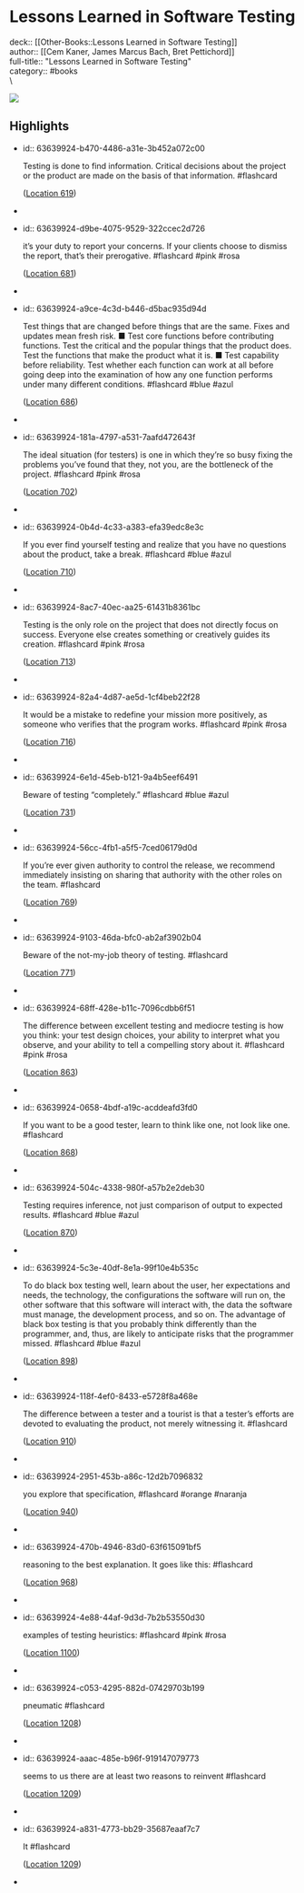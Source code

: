 # Lessons Learned in Software Testing

deck:: [[Other-Books::Lessons Learned in Software Testing]]\
author:: [[Cem Kaner, James Marcus Bach, Bret Pettichord]]\
full-title:: "Lessons Learned in Software Testing"\
category:: #books\
\

![](https://images-na.ssl-images-amazon.com/images/I/51YpFSGPogL._SL200_.jpg)
## Highlights
- id:: 63639924-b470-4486-a31e-3b452a072c00
  
  Testing is done to find information. Critical decisions about the project or the product are made on the basis of that information. #flashcard 
  
  
    ([Location 619](https://readwise.io/to_kindle?action=open&asin=B000S1LVBS&location=619))
-
- id:: 63639924-d9be-4075-9529-322ccec2d726
  
  it’s your duty to report your concerns. If your clients choose to dismiss the report, that’s their prerogative. #flashcard  #pink #rosa 
  
  
    ([Location 681](https://readwise.io/to_kindle?action=open&asin=B000S1LVBS&location=681))
-
- id:: 63639924-a9ce-4c3d-b446-d5bac935d94d
  
  Test things that are changed before things that are the same. Fixes and updates mean fresh risk. ■ Test core functions before contributing functions. Test the critical and the popular things that the product does. Test the functions that make the product what it is. ■ Test capability before reliability. Test whether each function can work at all before going deep into the examination of how any one function performs under many different conditions. #flashcard  #blue #azul 
  
  
    ([Location 686](https://readwise.io/to_kindle?action=open&asin=B000S1LVBS&location=686))
-
- id:: 63639924-181a-4797-a531-7aafd472643f
  
  The ideal situation (for testers) is one in which they’re so busy fixing the problems you’ve found that they, not you, are the bottleneck of the project. #flashcard  #pink #rosa 
  
  
    ([Location 702](https://readwise.io/to_kindle?action=open&asin=B000S1LVBS&location=702))
-
- id:: 63639924-0b4d-4c33-a383-efa39edc8e3c
  
  If you ever find yourself testing and realize that you have no questions about the product, take a break. #flashcard  #blue #azul 
  
  
    ([Location 710](https://readwise.io/to_kindle?action=open&asin=B000S1LVBS&location=710))
-
- id:: 63639924-8ac7-40ec-aa25-61431b8361bc
  
  Testing is the only role on the project that does not directly focus on success. Everyone else creates something or creatively guides its creation. #flashcard  #pink #rosa 
  
  
    ([Location 713](https://readwise.io/to_kindle?action=open&asin=B000S1LVBS&location=713))
-
- id:: 63639924-82a4-4d87-ae5d-1cf4beb22f28
  
  It would be a mistake to redefine your mission more positively, as someone who verifies that the program works. #flashcard  #pink #rosa 
  
  
    ([Location 716](https://readwise.io/to_kindle?action=open&asin=B000S1LVBS&location=716))
-
- id:: 63639924-6e1d-45eb-b121-9a4b5eef6491
  
  Beware of testing “completely.” #flashcard  #blue #azul 
  
  
    ([Location 731](https://readwise.io/to_kindle?action=open&asin=B000S1LVBS&location=731))
-
- id:: 63639924-56cc-4fb1-a5f5-7ced06179d0d
  
  If you’re ever given authority to control the release, we recommend immediately insisting on sharing that authority with the other roles on the team. #flashcard 
  
  
    ([Location 769](https://readwise.io/to_kindle?action=open&asin=B000S1LVBS&location=769))
-
- id:: 63639924-9103-46da-bfc0-ab2af3902b04
  
  Beware of the not-my-job theory of testing. #flashcard 
  
  
    ([Location 771](https://readwise.io/to_kindle?action=open&asin=B000S1LVBS&location=771))
-
- id:: 63639924-68ff-428e-b11c-7096cdbb6f51
  
  The difference between excellent testing and mediocre testing is how you think: your test design choices, your ability to interpret what you observe, and your ability to tell a compelling story about it. #flashcard  #pink #rosa 
  
  
    ([Location 863](https://readwise.io/to_kindle?action=open&asin=B000S1LVBS&location=863))
-
- id:: 63639924-0658-4bdf-a19c-acddeafd3fd0
  
  If you want to be a good tester, learn to think like one, not look like one. #flashcard 
  
  
    ([Location 868](https://readwise.io/to_kindle?action=open&asin=B000S1LVBS&location=868))
-
- id:: 63639924-504c-4338-980f-a57b2e2deb30
  
  Testing requires inference, not just comparison of output to expected results. #flashcard  #blue #azul 
  
  
    ([Location 870](https://readwise.io/to_kindle?action=open&asin=B000S1LVBS&location=870))
-
- id:: 63639924-5c3e-40df-8e1a-99f10e4b535c
  
  To do black box testing well, learn about the user, her expectations and needs, the technology, the configurations the software will run on, the other software that this software will interact with, the data the software must manage, the development process, and so on. The advantage of black box testing is that you probably think differently than the programmer, and, thus, are likely to anticipate risks that the programmer missed. #flashcard  #blue #azul 
  
  
    ([Location 898](https://readwise.io/to_kindle?action=open&asin=B000S1LVBS&location=898))
-
- id:: 63639924-118f-4ef0-8433-e5728f8a468e
  
  The difference between a tester and a tourist is that a tester’s efforts are devoted to evaluating the product, not merely witnessing it. #flashcard 
  
  
    ([Location 910](https://readwise.io/to_kindle?action=open&asin=B000S1LVBS&location=910))
-
- id:: 63639924-2951-453b-a86c-12d2b7096832
  
  you explore that specification, #flashcard  #orange #naranja 
  
  
    ([Location 940](https://readwise.io/to_kindle?action=open&asin=B000S1LVBS&location=940))
-
- id:: 63639924-470b-4946-83d0-63f615091bf5
  
  reasoning to the best explanation. It goes like this: #flashcard 
  
  
    ([Location 968](https://readwise.io/to_kindle?action=open&asin=B000S1LVBS&location=968))
-
- id:: 63639924-4e88-44af-9d3d-7b2b53550d30
  
  examples of testing heuristics: #flashcard  #pink #rosa 
  
  
    ([Location 1100](https://readwise.io/to_kindle?action=open&asin=B000S1LVBS&location=1100))
-
- id:: 63639924-c053-4295-882d-07429703b199
  
  pneumatic #flashcard 
  
  
    ([Location 1208](https://readwise.io/to_kindle?action=open&asin=B000S1LVBS&location=1208))
-
- id:: 63639924-aaac-485e-b96f-919147079773
  
  seems to us there are at least two reasons to reinvent #flashcard 
  
  
    ([Location 1209](https://readwise.io/to_kindle?action=open&asin=B000S1LVBS&location=1209))
-
- id:: 63639924-a831-4773-bb29-35687eaaf7c7
  
  It #flashcard 
  
  
    ([Location 1209](https://readwise.io/to_kindle?action=open&asin=B000S1LVBS&location=1209))
-
